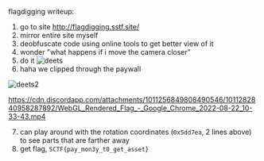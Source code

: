 flagdigging writeup:

1. go to site http://flagdigging.sstf.site/
2. mirror entire site myself
3. deobfuscate code using online tools to get better view of it
4. wonder "what happens if i move the camera closer"
5. do it
![deets](https://cdn.discordapp.com/attachments/1011256849808490546/1011279570663649342/unknown.png)
6. haha we clipped through the paywall

![deets2](https://cdn.discordapp.com/attachments/1011256849808490546/1011279891196551198/unknown.png)

https://cdn.discordapp.com/attachments/1011256849808490546/1011282840958287892/WebGL_Rendered_Flag_-_Google_Chrome_2022-08-22_10-33-43.mp4

7. can play around with the rotation coordinates (`0x5dd7ea`, 2 lines above) to see parts that are farther away
8. get flag, `SCTF{pay_mon3y_t0_get_asset}`